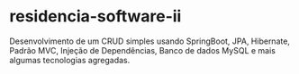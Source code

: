 # residencia-software-ii
 Desenvolvimento de um CRUD simples usando SpringBoot, JPA, Hibernate, Padrão MVC, Injeção de Dependências, Banco de dados MySQL e mais algumas tecnologias agregadas.
